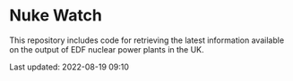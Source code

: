 # Nuke Watch

This repository includes code for retrieving the latest information available on the output of EDF nuclear power plants in the UK.

Last updated: 2022-08-19 09:10